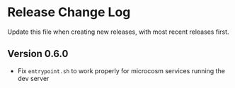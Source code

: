 # Release Change Log

Update this file when creating new releases, with most recent releases first.

## Version 0.6.0

 -  Fix `entrypoint.sh` to work properly for microcosm services running the dev server
